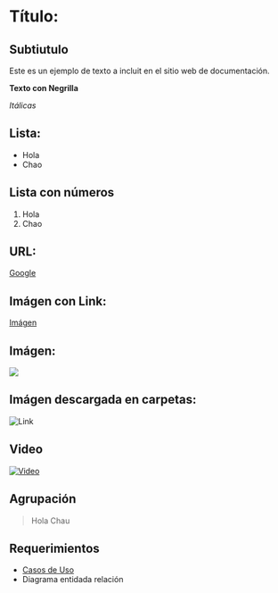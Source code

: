 # Título:
## Subtiutulo
Este es un ejemplo de texto a incluit en el sitio web de documentación.

**Texto con Negrilla**

*Itálicas*

## Lista:
- Hola
- Chao

## Lista con números
1. Hola 
2. Chao

## URL:
[Google](https://google.com)

## Imágen con Link:
[Imágen](https://redetica.org/wp-content/uploads/2017/12/logo-javeriana.png)

## Imágen:
![](https://redetica.org/wp-content/uploads/2017/12/logo-javeriana.png)

## Imágen descargada en carpetas:
![Link](./Imágenes/logo-javeriana.png)

## Video
[![Video](./Imágenes/logo-javeriana.png)](https://www.youtube.com/watch?v=kRlxTJSPKK8)

## Agrupación
> Hola
> Chau

## Requerimientos
- [Casos de Uso](./CasosUso.md)
- Diagrama entidada relación

